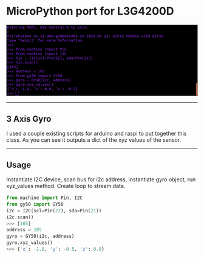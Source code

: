 # MicroPython port for L3G4200D


![alt text](https://github.com/kriddaw/L3G4200D/raw/master/gy50_repl.png)


----
## 3 Axis Gyro
I used a couple existing scripts for arduino and raspi to put together this class. As you can see it outputs a dict of the xyz values of the sensor.

----
## Usage

Instantiate I2C device, scan bus for i2c address, instantiate gyro object, run xyz_values method. Create loop to stream data.

```python
from machine import Pin, I2C
from gy50 import GY50
i2c = I2C(scl=Pin(22), sda=Pin(21))
i2c.scan()
>>> [105]
address = 105
gyro = GY50(i2c, address)
gyro.xyz_values()
>>> {'x': -1.8, 'y': -0.5, 'z': 0.0}
```
